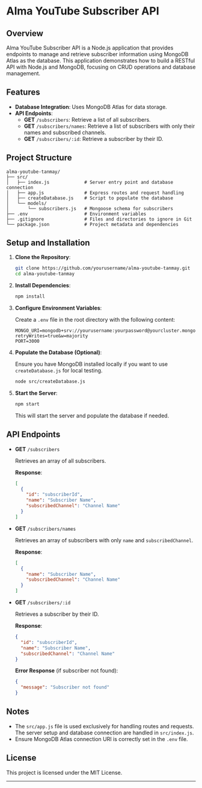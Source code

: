 
# Alma YouTube Subscriber API

## Overview

Alma YouTube Subscriber API is a Node.js application that provides endpoints to manage and retrieve subscriber information using MongoDB Atlas as the database. This application demonstrates how to build a RESTful API with Node.js and MongoDB, focusing on CRUD operations and database management.

## Features

- **Database Integration**: Uses MongoDB Atlas for data storage.
- **API Endpoints**:
  - **GET** `/subscribers`: Retrieve a list of all subscribers.
  - **GET** `/subscribers/names`: Retrieve a list of subscribers with only their names and subscribed channels.
  - **GET** `/subscribers/:id`: Retrieve a subscriber by their ID.

## Project Structure

```
alma-youtube-tanmay/
├── src/
│   ├── index.js             # Server entry point and database connection
│   ├── app.js               # Express routes and request handling
│   ├── createDatabase.js    # Script to populate the database
│   └── models/
│       └── subscribers.js   # Mongoose schema for subscribers
├── .env                     # Environment variables
├── .gitignore               # Files and directories to ignore in Git
└── package.json             # Project metadata and dependencies
```

## Setup and Installation

1. **Clone the Repository**:

   ```bash
   git clone https://github.com/yourusername/alma-youtube-tanmay.git
   cd alma-youtube-tanmay
   ```

2. **Install Dependencies**:

   ```bash
   npm install
   ```

3. **Configure Environment Variables**:

   Create a `.env` file in the root directory with the following content:

   ```
   MONGO_URI=mongodb+srv://yourusername:yourpassword@yourcluster.mongodb.net/?retryWrites=true&w=majority
   PORT=3000
   ```

4. **Populate the Database (Optional)**:

   Ensure you have MongoDB installed locally if you want to use `createDatabase.js` for local testing.

   ```bash
   node src/createDatabase.js
   ```

5. **Start the Server**:

   ```bash
   npm start
   ```

   This will start the server and populate the database if needed.

## API Endpoints

- **GET** `/subscribers`

  Retrieves an array of all subscribers.

  **Response**: 
  ```json
  [
    {
      "id": "subscriberId",
      "name": "Subscriber Name",
      "subscribedChannel": "Channel Name"
    }
  ]
  ```

- **GET** `/subscribers/names`

  Retrieves an array of subscribers with only `name` and `subscribedChannel`.

  **Response**: 
  ```json
  [
    {
      "name": "Subscriber Name",
      "subscribedChannel": "Channel Name"
    }
  ]
  ```

- **GET** `/subscribers/:id`

  Retrieves a subscriber by their ID.

  **Response**:
  ```json
  {
    "id": "subscriberId",
    "name": "Subscriber Name",
    "subscribedChannel": "Channel Name"
  }
  ```

  **Error Response** (if subscriber not found):
  ```json
  {
    "message": "Subscriber not found"
  }
  ```

## Notes

- The `src/app.js` file is used exclusively for handling routes and requests. The server setup and database connection are handled in `src/index.js`.
- Ensure MongoDB Atlas connection URI is correctly set in the `.env` file.

## License

This project is licensed under the MIT License.

---

